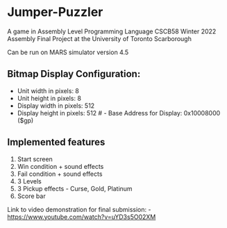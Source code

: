 # Jumper-Puzzler
A game in Assembly Level Programming Language
CSCB58 Winter 2022 Assembly Final Project at the University of Toronto Scarborough

Can be run on MARS simulator version 4.5
## Bitmap Display Configuration:
- Unit width in pixels: 8 
- Unit height in pixels: 8 
- Display width in pixels: 512 
- Display height in pixels: 512 # - Base Address for Display: 0x10008000 ($gp)

## Implemented features
1. Start screen
2. Win condition + sound effects
3. Fail condition + sound effects
4. 3 Levels
5. 3 Pickup effects - Curse, Gold, Platinum
6. Score bar

Link to video demonstration for final submission: - https://www.youtube.com/watch?v=uYD3s5O02XM
